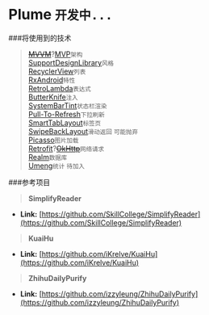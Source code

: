 # Plume `开发中...`
###将使用到的技术
>[~~MVVM~~](http://androiddoc.qiniudn.com/tools/data-binding/guide.html)?[MVP]()`架构`<br/>
>[SupportDesignLibrary](http://androiddoc.qiniudn.com/tools/support-library/features.html#design)`风格`<br/>
>[RecyclerView]()`列表`<br/>
>[RxAndroid](https://github.com/ReactiveX/RxAndroid)`特性`<br/>
>[RetroLambda](https://github.com/evant/gradle-retrolambda)`表达式`<br/>
>[ButterKnife](https://github.com/JakeWharton/butterknife)`注入`<br/>
>[SystemBarTint](https://github.com/jgilfelt/SystemBarTint)`状态栏渲染`<br/>
>[Pull-To-Refresh](https://github.com/Yalantis/Phoenix)`下拉刷新`<br/>
>[SmartTabLayout](https://github.com/ogaclejapan/SmartTabLayout)`标签页`<br/>
>[SwipeBackLayout](https://github.com/ikew0ng/SwipeBackLayout)`滑动返回` `可能抛弃`<br/>
>[Picasso](https://github.com/square/picasso)`图片加载`<br/>
>[Retrofit](https://github.com/square/retrofit)?[~~OkHttp~~](https://github.com/square/okhttp)`网络请求`<br/>
>[Realm](https://github.com/realm/realm-java)`数据库`<br/>
>[Umeng](http://www.umeng.com/)`统计` `待加入`<br/>

###参考项目
> **SimplifyReader**
* **Link:** [https://github.com/SkillCollege/SimplifyReader](https://github.com/SkillCollege/SimplifyReader)

> **KuaiHu**
* **Link:** [https://github.com/iKrelve/KuaiHu](https://github.com/iKrelve/KuaiHu)

> **ZhihuDailyPurify**
* **Link:** [https://github.com/izzyleung/ZhihuDailyPurify](https://github.com/izzyleung/ZhihuDailyPurify)<br/>

